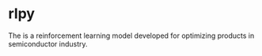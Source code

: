 # rlpy

The is a reinforcement learning model developed for optimizing products in semiconductor industry. 
